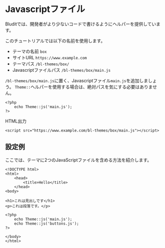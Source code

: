 # Javascriptファイル
<!-- position: 4 -->

Bluditでは、開発者がより少ないコードで書けるようにヘルパーを提供しています。

このチュートリアルでは以下の名前を使用します。
- テーマの名前 `box`
- サイトURL `https://www.example.com`
- テーマパス `/bl-themes/box/`
- Javascriptファイルパス `/bl-themes/box/main.js`

`/bl-themes/box/main.js`に置く、Javascriptファイル`main.js`を追加しましょう。 `Theme::`ヘルパーを使用する場合は、絶対パスを気にする必要はありません。
```
<?php
	echo Theme::js('main.js');
?>
```

HTML出力
```
<script src="https://www.example.com/bl-themes/box/main.js"></script>
```

<h2 id="example">設定例</h2>

ここでは、テーマに2つのJavaScriptファイルを含める方法を紹介します。

```
<!DOCTYPE html>
<html>
	<head>
		<title>Hello</title>
	</head>
<body>

<h1>これは見出しです</h1>
<p>これは段落です。</p>

<?php
	echo Theme::js('main.js');
	echo Theme::js('buttons.js');
?>

</body>
</html>
```
